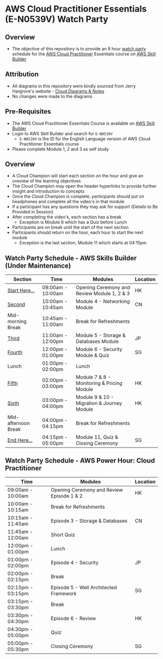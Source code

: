 # AWS Cloud Practitioner Essentials (E-N0539V) Watch Party

## Overview
* The objective of this repository is to provide an 8 hour [watch party](https://en.wiktionary.org/wiki/watch_party) schedule for the [AWS Cloud Practitioner](https://aws.amazon.com/certification/certified-cloud-practitioner/) Essentials course on [AWS Skill Builder](https://explore.skillbuilder.aws/)

## Attribution
* All diagrams in this repository were kindly sourced from Jerry Hargrove's website - [Cloud Diagrams & Notes](https://www.awsgeek.com/)
* No changes were made to the diagrams

## Pre-Requisites 
* The AWS Cloud Practitioner Essentials Course is available on [AWS Skill Builder](https://explore.skillbuilder.aws/) 
* Login to AWS Skill Builder and search for `E-N0539V`
    * `E-N0539V` is the ID for the English Language version of AWS Cloud Practitioner Essentials course
* Please complete Module 1, 2 and 3 as self study

## Overview
* A Cloud Champion will start each section on the hour and give an oveview of the learning objectives
* The Cloud Champion may open the header hyperlinks to provide further insight and introduction to concepts
* Once the Cloud Champion is complete, participants should put on headphones and complete all the video's in that module
* If a participant has any questions they may ask for support (Details to Be Provided in Session)
* After completing the video's, each section has a break
    * Exception is Module 6 which has a Quiz before Lunch
* Participants are on break until the start of the next section
* Participants should return on the hour, each hour to start the next module
    * Exception is the last section, Module 11 which starts at 04:15pm

## Watch Party Schedule - AWS Skills Builder (Under Maintenance)

| Section | Time | Modules | Location | 
| --- | --- | --- | --- |
| [Start Here...](https://github.com/jamesbuckett/aws-cloud-practitioner-essentials/blob/main/01-first-time-block.md) | 09:00am - 10:00am | Opening Ceremony and Review Module 1, 2 & 3 | HK |
| [Second](https://github.com/jamesbuckett/aws-cloud-practitioner-essentials/blob/main/02-second-time-block.md) | 10:00am - 10:45am | Module 4 - Networking Module | CN | 
| Mid-morning Break | 10:45am - 11:00am | Break for Refreshments | |
| [Third](https://github.com/jamesbuckett/aws-cloud-practitioner-essentials/blob/main/03-third-time-block.md) | 11:00am - 12:00pm | Module 5 - Storage & Databases Module | JP |
| [Fourth](https://github.com/jamesbuckett/aws-cloud-practitioner-essentials/blob/main/04-fourth-time-block.md) | 12:00pm - 01:00pm | Module 6 - Security Module & Quiz | SG |
| Lunch | 01:00pm - 02:00pm | Lunch | | 
| [Fifth](https://github.com/jamesbuckett/aws-cloud-practitioner-essentials/blob/main/05-fifth-time-block.md) | 02:00pm - 03:00pm | Module 7 & 8 - Monitoring & Pricing Module | HK |
| [Sixth](https://github.com/jamesbuckett/aws-cloud-practitioner-essentials/blob/main/06-sixth-time-block.md) | 03:00pm - 04:00pm | Module 9 & 10 - Migration & Journey Module | HK |
| Mid-afternoon Break | 04:00pm - 04:15pm | Break for Refreshments | |
| [End Here...](https://github.com/jamesbuckett/aws-cloud-practitioner-essentials/blob/main/07-seventh-time-block.md) | 04:15pm - 05:00pm | Module 11, Quiz  & Closing Ceremony | SG |

## Watch Party Schedule - AWS Power Hour: Cloud Practitioner

| Time | Modules | Location | 
| --- | --- | --- |
| 09:00am - 10:00am | Opening Ceremony and Review Episode  1 & 2 | HK |
| 10:00am - 10:15am | Break for Refreshments | |
| 10:15am - 11:45am | Episode 3 - Storage & Databases | CN | 
| 11:45am - 12:00am | Short Quiz | |
| 12:00pm - 01:00pm | Lunch | | 
| 01:00pm - 02:00pm | Episode 4 - Security | JP |
| 02:00pm - 02:15pm | Break | |
| 02:15pm - 03:15pm | Episode 5 - Well Architected Framework | SG |
| 03:15pm - 03:30pm | Break | |
| 03:30pm - 04:30pm | Episode 6 - Review | HK |
| 04:30pm - 05:00pm | Quiz | |
| 05:00pm - 05:30pm | Closing Ceremony | SG |

